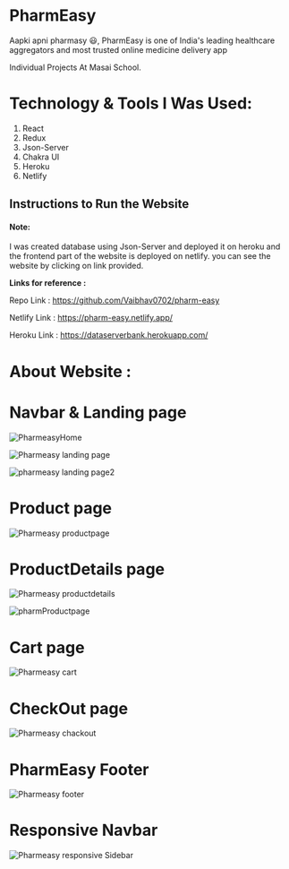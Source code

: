 # PharmEasy

Aapki apni pharmasy 😃, PharmEasy is one of India's leading healthcare aggregators and most trusted online medicine delivery app

Individual Projects At Masai School.

# Technology & Tools I Was Used:

1. React 
2. Redux
3. Json-Server
4. Chakra UI
5. Heroku
6. Netlify


## Instructions to Run the Website

#### Note:

I was created database using Json-Server and deployed it on heroku and the frontend part of the website is deployed on netlify. you can see the website by clicking on link provided.

**Links for reference :**

Repo Link :
https://github.com/Vaibhav0702/pharm-easy

Netlify Link :
https://pharm-easy.netlify.app/

Heroku Link :
https://dataserverbank.herokuapp.com/


# About Website :

# Navbar & Landing page

![PharmeasyHome](https://user-images.githubusercontent.com/97450767/174476469-1ee7aee8-2b0f-488a-aa96-383f94177fe9.png)

![Pharmeasy landing page](https://user-images.githubusercontent.com/97450767/174476499-0f2ee89a-cb0c-40e7-9a10-f152f0bc336a.png)


![pharmeasy landing page2](https://user-images.githubusercontent.com/97450767/174476515-2c9017ef-3e2a-4334-adf3-813f7823d972.png)


# Product page

![Pharmeasy productpage](https://user-images.githubusercontent.com/97450767/174476542-b0f66a08-7b39-4fad-8a31-acbc39245918.png)


# ProductDetails page

![Pharmeasy productdetails](https://user-images.githubusercontent.com/97450767/174476562-c239ca0f-7729-484d-9211-efd3d2f68e59.png)


![pharmProductpage](https://user-images.githubusercontent.com/97450767/174476568-ce2f4907-0216-4ef9-8849-b0c67c383a25.png)


# Cart page

![Pharmeasy cart](https://user-images.githubusercontent.com/97450767/174476603-3d883a04-fd5c-4e65-8b8c-1b11cb5b78da.png)


# CheckOut page

![Pharmeasy chackout](https://user-images.githubusercontent.com/97450767/174476623-b77f57e3-ddc3-4a7a-ac4a-34c433a4eecb.png)


# PharmEasy Footer

![Pharmeasy footer](https://user-images.githubusercontent.com/97450767/174476633-ad53afc0-0b43-4d25-b3cb-4746fdf3a11b.png)


# Responsive Navbar

![Pharmeasy responsive Sidebar](https://user-images.githubusercontent.com/97450767/174476665-08161078-e266-4b90-a560-9c8748fcbfbd.png)


